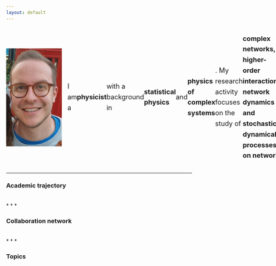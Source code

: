 ```yaml
---
layout: default
---
```

<style>
.container {
  display: flex;
  align-items: center;
  gap: 15px; 
}

.container img {
  max-width: 30%; 
  height: auto;
}

.container p {
  flex: 1; 
}

  
@media (max-width: 768px) {
  .container {
    flex-direction: column;
    text-align: center; 
  }

  .container img {
    max-width: 80%; 
  }
}

p {
    font-size: 18px;
    line-height: 1.6;
    display: flex;
    align-items: center; /* Allinea le icone al testo */
}

.social-icons {
    margin-left: 10px; /* Distanza tra il testo e le icone */
    display: flex;
    gap: 10px; /* Spazio tra le icone */
}

.social-icons a {
    font-size: 20px;
    color: #333;
    transition: color 0.3s ease;
}

.social-icons a:hover {
    color: #007bff;
}
</style> 

<div class="container"> 
  <img src="/pictures/me.jpg" alt="Marco Mancastroppa">
  <p>I am a <b>physicist</b> with a background in <b>statistical physics</b> and <b>physics of complex systems</b>. My research activity focuses on the study of <b>complex networks, higher-order interactions, network dynamics and stochastic dynamical processes on networks</b>, with applications in <b>epidemiology, social systems, and data-driven modeling</b>.<br><br>
    I am currently a <b>post-doctoral researcher</b> at the <a href="https://www.cpt.univ-mrs.fr/">Centre de Physique Théorique (CNRS, Aix-Marseille Université)</a> in Marseille (France) under the supervision of <a href="https://www.cpt.univ-mrs.fr/~barrat/">Alain Barrat</a>.<br><br>
    Here, you can find information about my <a href="#academic-trajectory">academic trajectory</a>, my <a href="#collaboration">collaboration network</a>, my <a href="#topics">research projects</a> and <a href="https://marco-mancastroppa.github.io/publications.html">publications</a>. Feel free to <a href="https://marco-mancastroppa.github.io/contacts.html">reach out</a> if you’re interested in potential collaborations.
    <span class="social-icons">
    <a href="https://facebook.com" target="_blank"><i class="fab fa-bluesky"></i></a>
    <a href="https://linkedin.com" target="_blank"><i class="fab fa-linkedin"></i></a>
</span>
</p>
</div>

* * *

### Academic trajectory
<p id="academic-trajectory"></p>
* * *

### Collaboration network
<p id="collaboration"></p>
* * *

### Topics
<p id="topics"></p>
